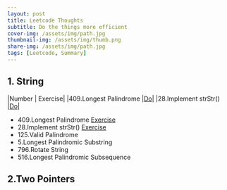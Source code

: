 ```yaml
---
layout: post
title: Leetcode Thoughts
subtitle: Do the things more efficient
cover-img: /assets/img/path.jpg
thumbnail-img: /assets/img/thumb.png
share-img: /assets/img/path.jpg
tags: [Leetcode, Summary]
---
```


## 1. String
|Number | Exercise|
|409.Longest Palindrome |[Do](https://leetcode.com/problems/longest-palindrome/)|
|28.Implement strStr() |[Do](https://leetcode.com/problems/longest-palindrome/)|
- 409.Longest Palindrome [Exercise](https://leetcode.com/problems/longest-palindrome/)
- 28.Implement strStr() [Exercise](https://leetcode.com/problems/implement-strstr/)
- 125.Valid Palindrome
- 5.Longest Palindromic Substring
- 796.Rotate String
- 516.Longest Palindromic Subsequence

## 2.Two Pointers

